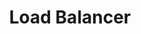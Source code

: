 ---
deprecated: true
title: Load Balancer
slug: load-balancer
excerpt: How to use your Loadbalancer
---